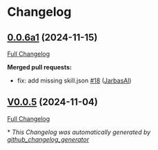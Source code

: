 # Changelog

## [0.0.6a1](https://github.com/OpenVoiceOS/ovos-skill-moviemaster/tree/0.0.6a1) (2024-11-15)

[Full Changelog](https://github.com/OpenVoiceOS/ovos-skill-moviemaster/compare/V0.0.5...0.0.6a1)

**Merged pull requests:**

- fix: add missing skill.json [\#18](https://github.com/OpenVoiceOS/ovos-skill-moviemaster/pull/18) ([JarbasAl](https://github.com/JarbasAl))

## [V0.0.5](https://github.com/OpenVoiceOS/ovos-skill-moviemaster/tree/V0.0.5) (2024-11-04)

[Full Changelog](https://github.com/OpenVoiceOS/ovos-skill-moviemaster/compare/0.0.5...V0.0.5)



\* *This Changelog was automatically generated by [github_changelog_generator](https://github.com/github-changelog-generator/github-changelog-generator)*
